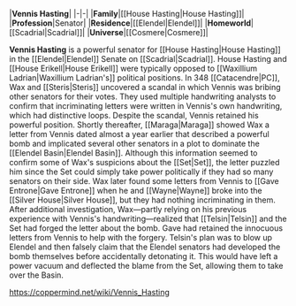 |**Vennis Hasting**|
|-|-|
|**Family**|[[House Hasting\|House Hasting]]|
|**Profession**|Senator|
|**Residence**|[[Elendel\|Elendel]]|
|**Homeworld**|[[Scadrial\|Scadrial]]|
|**Universe**|[[Cosmere\|Cosmere]]|

**Vennis Hasting** is a powerful senator for [[House Hasting\|House Hasting]] in the [[Elendel\|Elendel]] Senate on [[Scadrial\|Scadrial]].
House Hasting and [[House Erikell\|House Erikell]] were typically opposed to [[Waxillium Ladrian\|Waxillium Ladrian's]] political positions. In 348 [[Catacendre\|PC]], Wax and [[Steris\|Steris]] uncovered a scandal in which Vennis was bribing other senators for their votes. They used multiple handwriting analysts to confirm that incriminating letters were written in Vennis's own handwriting, which had distinctive loops. Despite the scandal, Vennis retained his powerful position.
Shortly thereafter, [[Maraga\|Maraga]] showed Wax a letter from Vennis dated almost a year earlier that described a powerful bomb and implicated several other senators in a plot to dominate the [[Elendel Basin\|Elendel Basin]]. Although this information seemed to confirm some of Wax's suspicions about the [[Set\|Set]], the letter puzzled him since the Set could simply take power politically if they had so many senators on their side. Wax later found some letters from Vennis to [[Gave Entrone\|Gave Entrone]] when he and [[Wayne\|Wayne]] broke into the [[Silver House\|Silver House]], but they had nothing incriminating in them.
After additional investigation, Wax—partly relying on his previous experience with Vennis's handwriting—realized that [[Telsin\|Telsin]] and the Set had forged the letter about the bomb. Gave had retained the innocuous letters from Vennis to help with the forgery. Telsin's plan was to blow up Elendel and then falsely claim that the Elendel senators had developed the bomb themselves before accidentally detonating it. This would have left a power vacuum and deflected the blame from the Set, allowing them to take over the Basin.



https://coppermind.net/wiki/Vennis_Hasting